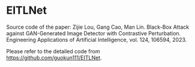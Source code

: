 # EITLNet
Source code of the paper: Zijie Lou, Gang Cao, Man Lin. Black-Box Attack against GAN-Generated Image Detector with Contrastive Perturbation. Engineering Applications of Artificial Intelligence, vol. 124, 106594, 2023. 

Please refer to the detailed code from https://github.com/guokun111/EITLNet.